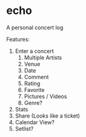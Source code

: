 # echo
A personal concert log

Features:

1. Enter a concert
   1. Multiple Artists
   2. Venue
   3. Date
   4. Comment
   5. Rating
   6. Favorite
   7. Pictures / Videos
   8. Genre?
2. Stats
3. Share (Looks like a ticket)
4. Calendar View?
5. Setlist?

